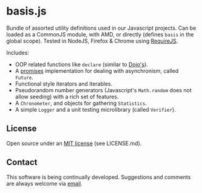 ﻿basis.js
========

Bundle of assorted utility definitions used in our Javascript projects. Can be loaded as a CommonJS module, with AMD, or directly (defines `basis` in the global scope). Tested in NodeJS, Firefox & Chrome using [RequireJS](http://requirejs.org/).

Includes:

* OOP related functions like `declare` (similar to [Dojo's](http://dojotoolkit.org/)).
* A [promises](http://en.wikipedia.org/wiki/Futures_and_promises) implementation for dealing with asynchronism, called `Future`.
* Functional style iterators and iterables.
* Pseudorandom number generators (Javascript's `Math.random` does not allow seeding) with a rich set of features.
* A `Chronometer`, and objects for gathering `Statistics`.
* A simple `Logger` and a unit testing microlibrary (called `Verifier`).

## License

Open source under an [MIT license](LICENSE.md) (see LICENSE.md).

## Contact

This software is being continually developed. Suggestions and comments are always welcome via [email](mailto:leonardo.val@creatartis.com).